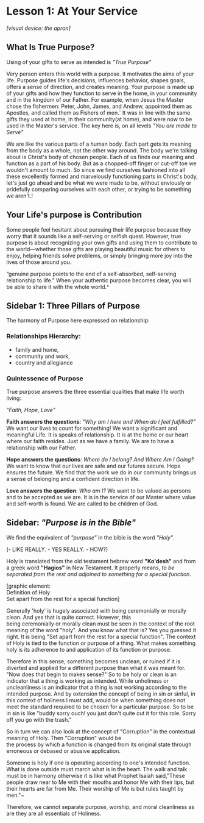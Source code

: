 
# Lesson 1: At Your Service

_[visual device: the apron]_

## What Is True Purpose?

Using of your gifts to serve as intended is _"True Purpose"_

Very person enters this world with a purpose. It motivates the aims of your life. Purpose guides life's decisions, influences behavior, shapes goals, offers a sense of direction, and creates meaning. Your purpose is made up of your gifts and how they function to serve in the home, in your community and in the kingdom of our Father. For example, when Jesus the Master chose the fishermen: Peter, John, James, and Andrew, appointed them as Apostles, and called them as Fishers of men.\` It was in line with the same gifts they used at home, in their community(at home), and were now to be used in the Master's service. The key here is, on all levels _"You are made to Serve"_

We are like the various parts of a human body. Each part gets its meaning from the body as a whole, not the other way around. The body we're talking about is Christ's body of chosen people. Each of us finds our meaning and function as a part of his body. But as a chopped-off finger or cut-off toe we wouldn't amount to much. So since we find ourselves fashioned into all these excellently formed and marvelously functioning parts in Christ's body, let's just go ahead and be what we were made to be, without enviously or pridefully comparing ourselves with each other, or trying to be something we aren't.!

## Your Life's purpose is Contribution
Some people feel hesitant about pursuing their life purpose because they worry that it sounds like a self-serving or selfish quest. However, true purpose is about recognizing your own gifts and using them to contribute to the world—whether those gifts are playing beautiful music for others to enjoy, helping friends solve problems, or simply bringing more joy into the lives of those around you.

“genuine purpose points to the end of a self-absorbed, self-serving relationship to life.” When your authentic purpose becomes clear, you will be able to share it with the whole world.^

## Sidebar 1: Three Pillars of Purpose

The harmony of Purpose here expressed on relationship:

### Relationships Hierarchy:

- family and home, 
- community and work, 
- country and allegiance


### Quintessence of Purpose

True purpose answers the three essential qualities that make life worth living:

_"Faith, Hope, Love"_ 

**Faith answers the questions**: _"Why am I here and When do I feel fulfilled?"_ We want our lives to count for something! We want a significant and meaningful Life. It is speaks of relationship. It is at the home or our heart where our faith resides. Just as we have a family. We are to have a relationship with our Father.

**Hope answers the questions**: _Where do I belong? And Where Am I Going?_ We want to know that our lives are safe and our futures secure. Hope ensures the future. We find that the work we do in our community brings us a sense of belonging and a confident direction in life.

**Love answers the question**: _Who am I?_ We want to be valued as persons and to be accepted as we are. It is in the service of our Master where value and self-worth is found. We are called to be children of God.


## Sidebar: _"Purpose is in the Bible"_  
We find the equivalent of _"purpose"_ in the bible is the word _"Holy"_. 

(- LIKE REALLY. - YES REALLY. - HOW?)

Holy is translated from the old testament hebrew word **"Ko'desh"** and from a greek word **"Hagios"** in New Testament. It properly means, _to be separated from the rest and adjoined to something for a special function_.

\[graphic element:  
Definition of Holy  
Set apart from the rest for a special function\]

Generally 'holy' is hugely associated with being ceremonially or morally clean. And yes that is quite correct. However, this  
being ceremonially or morally clean must be seen in the context of the root meaning of the word "holy". And you know what that is? Yes you guessed it right. It is being "Set apart from the rest for a special function". The context of Holy is tied to the function or purpose of a thing. What makes something holy is its adherence to and application of its function or purpose.

Therefore in this sense, something becomes unclean, or ruined if it is diverted and applied for a different purpose than what it was meant for. "Now does that begin to makes sense?" So to be holy or clean is an indicator that a thing is working as intended. While unholiness or uncleanliness is an indicator that a thing is not working according to the intended purpose. And by extension the concept of being in sin or sinful, in this context of holiness I must add, would be when something does not meet the standard required to be chosen for a particular purpose. So to be in sin is like "buddy sorry ouch! you just don't quite cut it for this role. Sorry off you go with the trash."

So in turn we can also look at the concept of "Corruption" in the contextual meaning of Holy. Then "Corruption" would be  
the process by which a function is changed from its original state through erroneous or debased or abusive application.

Someone is holy if one is operating according to one's intended function. What is done outside must march what is in the heart. The walk and talk must be in harmony otherwise it is like what Prophet Isaiah said,"These people draw near to Me with their mouths and honor Me with their lips, but their hearts are far from Me. Their worship of Me is but rules taught by men."~

Therefore, we cannot separate purpose, worship, and moral cleanliness as are they are all essentials of Holiness.